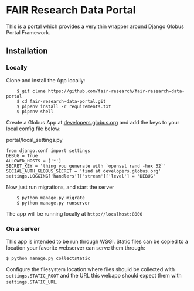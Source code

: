 # FAIR Research Data Portal


This is a portal which provides a very thin wrapper around Django Globus
Portal Framework.

## Installation

### Locally
Clone and install the App locally:

```
    $ git clone https://github.com/fair-research/fair-research-data-portal
    $ cd fair-research-data-portal.git
    $ pipenv install -r requirements.txt
    $ pipenv shell
```

Create a Globus App at [developers.globus.org](https://developers.globus.org)
and add the keys to your local config file below:

portal/local_settings.py
```
from django.conf import settings
DEBUG = True
ALLOWED_HOSTS = ['*']
SECRET_KEY = 'thing you generate with `openssl rand -hex 32`'
SOCIAL_AUTH_GLOBUS_SECRET = 'find at developers.globus.org'
settings.LOGGING['handlers']['stream']['level'] = 'DEBUG'
```

Now just run migrations, and start the server

```
    $ python manage.py migrate
    $ python manage.py runserver
```

The app will be running locally at `http://localhost:8000`

### On a server

This app is intended to be run through WSGI. Static files can be copied
to a location your favorite webserver can serve them through:

    $ python manage.py collectstatic

Configure the filesystem location where files should be collected with
`settings.STATIC_ROOT` and the URL this webapp should expect them with
`settings.STATIC_URL`.
